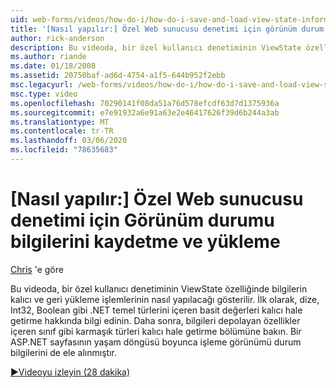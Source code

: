 ```yaml
---
uid: web-forms/videos/how-do-i/how-do-i-save-and-load-view-state-information-for-a-custom-web-server-control
title: '[Nasıl yapılır:] Özel Web sunucusu denetimi için görünüm durum bilgilerini kaydetme ve yükleme | Microsoft Docs'
author: rick-anderson
description: Bu videoda, bir özel kullanıcı denetiminin ViewState özelliğinde bilgilerin kalıcı ve geri yükleme işlemlerinin nasıl yapılacağı gösterilir. İlk olarak, basit değeri kalıcı hale getirme hakkında bilgi edinin...
ms.author: riande
ms.date: 01/18/2008
ms.assetid: 20750baf-ad6d-4754-a1f5-644b952f2ebb
msc.legacyurl: /web-forms/videos/how-do-i/how-do-i-save-and-load-view-state-information-for-a-custom-web-server-control
msc.type: video
ms.openlocfilehash: 70290141f08da51a76d578efcdf63d7d1375936a
ms.sourcegitcommit: e7e91932a6e91a63e2e46417626f39d6b244a3ab
ms.translationtype: MT
ms.contentlocale: tr-TR
ms.lasthandoff: 03/06/2020
ms.locfileid: "78635683"
---
```

# <a name="how-do-i-save-and-load-view-state-information-for-a-custom-web-server-control"></a>[Nasıl yapılır:] Özel Web sunucusu denetimi için Görünüm durumu bilgilerini kaydetme ve yükleme

[Chris](https://twitter.com/chrispels) 'e göre

Bu videoda, bir özel kullanıcı denetiminin ViewState özelliğinde bilgilerin kalıcı ve geri yükleme işlemlerinin nasıl yapılacağı gösterilir. İlk olarak, dize, Int32, Boolean gibi .NET temel türlerini içeren basit değerleri kalıcı hale getirme hakkında bilgi edinin. Daha sonra, bilgileri depolayan özellikler içeren sınıf gibi karmaşık türleri kalıcı hale getirme bölümüne bakın. Bir ASP.NET sayfasının yaşam döngüsü boyunca işleme görünümü durum bilgilerini de ele alınmıştır.

[&#9654;Videoyu izleyin (28 dakika)](https://channel9.msdn.com/Blogs/ASP-NET-Site-Videos/how-do-i-save-and-load-view-state-information-for-a-custom-web-server-control)
